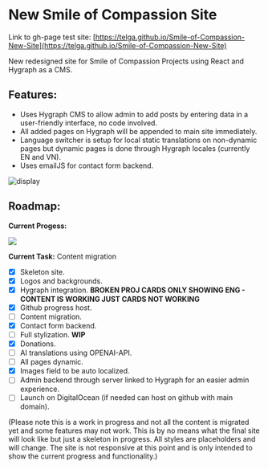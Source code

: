 # New Smile of Compassion Site
Link to gh-page test site: [https://telga.github.io/Smile-of-Compassion-New-Site](https://telga.github.io/Smile-of-Compassion-New-Site)

New redesigned site for Smile of Compassion Projects using React and Hygraph as a CMS.

## Features:
- Uses Hygraph CMS to allow admin to add posts by entering data in a user-friendly interface, no code involved.
- All added pages on Hygraph will be appended to main site immediately.
- Language switcher is setup for local static translations on non-dynamic pages but dynamic pages is done through Hygraph locales (currently EN and VN).
- Uses emailJS for contact form backend.

![display](https://github.com/user-attachments/assets/dcfd6e81-df09-4fcb-86d9-40171d5ec08a)


## Roadmap:

**Current Progess:**

![](https://geps.dev/progress/45)



**Current Task:** Content migration

- [x] Skeleton site.
- [x] Logos and backgrounds.
- [x] Hygraph integration. **BROKEN PROJ CARDS ONLY SHOWING ENG - CONTENT IS WORKING JUST CARDS NOT WORKING**
- [x] Github progress host.
- [ ] Content migration.
- [x] Contact form backend.
- [ ] Full stylization. **WIP**
- [x] Donations.
- [ ] AI translations using OPENAI-API.
- [ ] All pages dynamic.
- [x] Images field to be auto localized.
- [ ] Admin backend through server linked to Hygraph for an easier admin experience.
- [ ] Launch on DigitalOcean (if needed can host on github with main domain).

(Please note this is a work in progress and not all the content is migrated yet and some features may not work. This is by no means what the final site will look like but just a skeleton in progress. All styles are placeholders and will change. The site is not responsive at this point and is only intended to show the current progress and functionality.)
